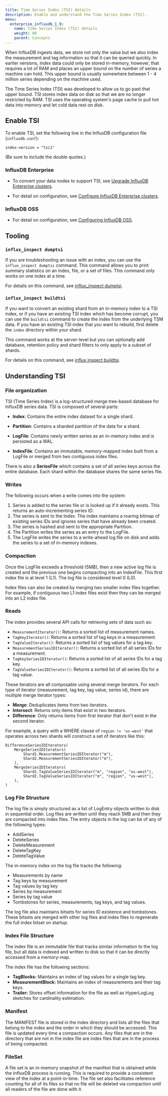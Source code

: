 ```yaml
---
title: Time Series Index (TSI) details
description: Enable and understand the Time Series Index (TSI).
menu:
  enterprise_influxdb_1_9:
    name: Time Series Index (TSI) details
    weight: 80
    parent: Concepts
---
```


When InfluxDB ingests data, we store not only the value but we also index the measurement and tag information so that it can be queried quickly.
In earlier versions, index data could only be stored in-memory, however, that requires a lot of RAM and places an upper bound on the number of series a machine can hold.
This upper bound is usually somewhere between 1 - 4 million series depending on the machine used.

The Time Series Index (TSI) was developed to allow us to go past that upper bound.
TSI stores index data on disk so that we are no longer restricted by RAM.
TSI uses the operating system's page cache to pull hot data into memory and let cold data rest on disk.

## Enable TSI

To enable TSI, set the following line in the InfluxDB configuration file (`influxdb.conf`):

```
index-version = "tsi1"
```

(Be sure to include the double quotes.)

### InfluxDB Enterprise

- To convert your data nodes to support TSI, see [Upgrade InfluxDB Enterprise clusters](/enterprise_influxdb/v1.8/administration/upgrading/).

- For detail on configuration, see [Configure InfluxDB Enterprise clusters](/enterprise_influxdb/v1.8/administration/configuration/).

### InfluxDB OSS

- For detail on configuration, see [Configuring InfluxDB OSS](/influxdb/v1.8/administration/config/).

## Tooling

### `influx_inspect dumptsi`

If you are troubleshooting an issue with an index, you can use the `influx_inspect dumptsi` command.
This command allows you to print summary statistics on an index, file, or a set of files.
This command only works on one index at a time.

For details on this command, see [influx_inspect dumptsi](/influxdb/v1.8/tools/influx_inspect/#dumptsi).

### `influx_inspect buildtsi`

If you want to convert an existing shard from an in-memory index to a TSI index, or if you have an existing TSI index which has become corrupt, you can use the `buildtsi` command to create the index from the underlying TSM data.
If you have an existing TSI index that you want to rebuild, first delete the `index` directory within your shard.

This command works at the server-level but you can optionally add database, retention policy and shard filters to only apply to a subset of shards.

For details on this command, see [influx inspect buildtsi](/influxdb/v1.8/tools/influx_inspect/#buildtsi).


## Understanding TSI

### File organization

TSI (Time Series Index) is a log-structured merge tree-based database for InfluxDB series data.
TSI is composed of several parts:

* **Index**: Contains the entire index dataset for a single shard.

* **Partition**: Contains a sharded partition of the data for a shard.

* **LogFile**: Contains newly written series as an in-memory index and is persisted as a WAL.

* **IndexFile**: Contains an immutable, memory-mapped index built from a LogFile or merged from two contiguous index files.

There is also a **SeriesFile** which contains a set of all series keys across the entire database.
Each shard within the database shares the same series file.

### Writes

The following occurs when a write comes into the system:

1. Series is added to the series file or is looked up if it already exists. This returns an auto-incrementing series ID.
2. The series is sent to the Index. The index maintains a roaring bitmap of existing series IDs and ignores series that have already been created.
3. The series is hashed and sent to the appropriate Partition.
4. The Partition writes the series as an entry to the LogFile.
5. The LogFile writes the series to a write-ahead log file on disk and adds the series to a set of in-memory indexes.

### Compaction

Once the LogFile exceeds a threshold (5MB), then a new active log file is created and the previous one begins compacting into an IndexFile.
This first index file is at level 1 (L1).
The log file is considered level 0 (L0).

Index files can also be created by merging two smaller index files together.
For example, if contiguous two L1 index files exist then they can be merged into an L2 index file.

### Reads

The index provides several API calls for retrieving sets of data such as:

* `MeasurementIterator()`: Returns a sorted list of measurement names.
* `TagKeyIterator()`: Returns a sorted list of tag keys in a measurement.
* `TagValueIterator()`: Returns a sorted list of tag values for a tag key.
* `MeasurementSeriesIDIterator()`: Returns a sorted list of all series IDs for a measurement.
* `TagKeySeriesIDIterator()`: Returns a sorted list of all series IDs for a tag key.
* `TagValueSeriesIDIterator()`: Returns a sorted list of all series IDs for a tag value.

These iterators are all composable using several merge iterators.
For each type of iterator (measurement, tag key, tag value, series id), there are multiple merge iterator types:

* **Merge**: Deduplicates items from two iterators.
* **Intersect**: Returns only items that exist in two iterators.
* **Difference**: Only returns items from first iterator that don't exist in the second iterator.

For example, a query with a WHERE clause of `region != 'us-west'` that operates across two shards will construct a set of iterators like this:

```
DifferenceSeriesIDIterators(
    MergeSeriesIDIterators(
        Shard1.MeasurementSeriesIDIterator("m"),
        Shard2.MeasurementSeriesIDIterator("m"),
    ),
    MergeSeriesIDIterators(
        Shard1.TagValueSeriesIDIterator("m", "region", "us-west"),
        Shard2.TagValueSeriesIDIterator("m", "region", "us-west"),
    ),
)
```

### Log File Structure

The log file is simply structured as a list of LogEntry objects written to disk in sequential order. Log files are written until they reach 5MB and then they are compacted into index files.
The entry objects in the log can be of any of the following types:

* AddSeries
* DeleteSeries
* DeleteMeasurement
* DeleteTagKey
* DeleteTagValue

The in-memory index on the log file tracks the following:

* Measurements by name
* Tag keys by measurement
* Tag values by tag key
* Series by measurement
* Series by tag value
* Tombstones for series, measurements, tag keys, and tag values.

The log file also maintains bitsets for series ID existence and tombstones.
These bitsets are merged with other log files and index files to regenerate the full index bitset on startup.

### Index File Structure

The index file is an immutable file that tracks similar information to the log file, but all data is indexed and written to disk so that it can be directly accessed from a memory-map.

The index file has the following sections:

* **TagBlocks:** Maintains an index of tag values for a single tag key.
* **MeasurementBlock:** Maintains an index of measurements and their tag keys.
* **Trailer:** Stores offset information for the file as well as HyperLogLog sketches for cardinality estimation.

### Manifest

The MANIFEST file is stored in the index directory and lists all the files that belong to the index and the order in which they should be accessed.
This file is updated every time a compaction occurs.
Any files that are in the directory that are not in the index file are index files that are in the process of being compacted.

### FileSet

A file set is an in-memory snapshot of the manifest that is obtained while the InfluxDB process is running.
This is required to provide a consistent view of the index at a point-in-time.
The file set also facilitates reference counting for all of its files so that no file will be deleted via compaction until all readers of the file are done with it.
